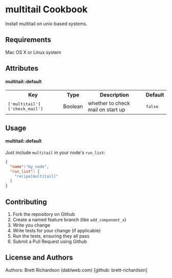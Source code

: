 multitail Cookbook
==================

Install multitail on unix-based systems.


Requirements
------------

Mac OS X or Linux system


Attributes
----------

#### multitail::default
<table>
  <tr>
    <th>Key</th>
    <th>Type</th>
    <th>Description</th>
    <th>Default</th>
  </tr>
  <tr>
    <td><tt>['multitail']['check_mail']</tt></td>
    <td>Boolean</td>
    <td>whether to check mail on start up</td>
    <td><tt>false</tt></td>
  </tr>
</table>


Usage
-----
#### multitail::default

Just include `multitail` in your node's `run_list`:

```json
{
  "name":"my_node",
  "run_list": [
    "recipe[multitail]"
  ]
}
```


Contributing
------------

1. Fork the repository on Github
2. Create a named feature branch (like `add_component_x`)
3. Write you change
4. Write tests for your change (if applicable)
5. Run the tests, ensuring they all pass
6. Submit a Pull Request using Github


License and Authors
-------------------
Authors: Brett Richardson (dablweb.com) [github: brett-richardson]
